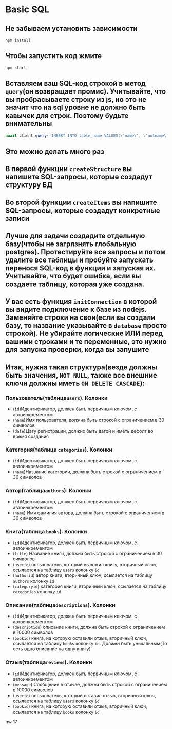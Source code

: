 # Basic SQL

## Не забываем установить зависимости
```shell
npm install
```

## Чтобы запустить код жмите
```shell
npm start
```

## Вставляем ваш SQL-код строкой в метод ```query```(он возвращает промис). Учитывайте, что вы пробрасываете строку из js, но это не значит что на sql уровне не должно быть кавычек для строк. Поэтому будьте внимательны
```js
await client.query('INSERT INTO table_name VALUES(\'name\', \'notname\');');
```

## Это можно делать много раз

## В первой функции ```createStructure``` вы напишите SQL-запросы, которые создадут структуру БД
## Во второй функции ```createItems``` вы напишите SQL-запросы, которые создадут конкретные записи
## Лучше для задачи создадите отдельную базу(чтобы не загрязнять глобальную postgres). Протестируйте все запросы и потом удалите все таблицы и пробуйте запускать перенося SQL-код в функции и запуская их. Учитывайте, что будет ошибка, если вы создаете таблицу, которая уже создана.
## У вас есть функция ```initConnection``` в которой вы видите подключение к базе из nodejs. Заменяйте строки на свои(если вы создали базу, то название указывайте в ```database``` просто строкой). Не убирайте логические ИЛИ перед вашими строками и те переменные, это нужно для запуска проверки, когда вы запушите

## Итак, нужна такая структура(везде должны быть значения, ```NOT NULL```, также все внешние ключи должны иметь ```ON DELETE CASCADE```):
### Пользователь(таблица```users```). Колонки
- (```id```)Идентификатор, должен быть первичным ключом, с автоинкрементом
- (```name```)Имя пользователя, должна быть строкой с ограничением в 30 символов
- (```date```)Дату регистрации, должно быть датой и иметь дефолт во время создания

### Категория(таблица ```categories```). Колонки
- (```id```)Идентификатор, должен быть первичным ключом, с автоинкрементом
- (```name```)Название категории, должна быть строкой с ограничением в 30 символов

### Автор(таблица```authors```). Колонки
- (```id```)Идентификатор, должен быть первичным ключом, с автоинкрементом
- (```name```) Имя фамилия автора, должна быть строкой с ограничением в 30 символов

### Книга(таблица ```books```). Колонки
- (```id```)Идентификатор, должен быть первичным ключом, с автоинкрементом
- (```title```) Название книги, должна быть строкой с ограничением в 30 символов
- (```userid```) пользователь, который выложил книгу, вторичный ключ, ссылается на таблицу ```users``` колонку ```id```
- (```authorid```) автор книги, вторичный ключ, ссылается на таблицу ```authors``` колонку ```id```
- (```categoryid```) категория книги, вторичный ключ, ссылается на таблицу ```categories``` колонку ```id```

### Описание(таблица```descriptions```). Колонки
- (```id```)Идентификатор, должен быть первичным ключом, с автоинкрементом
- (```description```) описание книги, должна быть строкой с ограничением в 10000 символов
- (```bookid```) книга, на которую оставили отзыв, вторичный ключ, ссылается на таблицу ```books``` колонку ```id```. Должен быть уникальным(То есть одно описание на одну книгу)

### Отзыв(таблица```reviews```). Колонки
- (```id```)Идентификатор, должен быть первичным ключом, с автоинкрементом
- (```message```) Сообщение в отзыве, должна быть строкой с ограничением в 10000 символов
- (```userid```) пользователь, который оставил отзыв, вторичный ключ, ссылается на таблицу ```users``` колонку ```id```
- (```bookid```) книга, на которую оставили отзыв, вторичный ключ, ссылается на таблицу ```books``` колонку ```id```

hw 17
